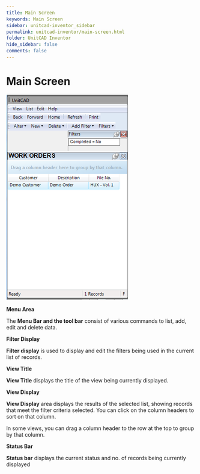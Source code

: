 ```yaml
---
title: Main Screen
keywords: Main Screen
sidebar: unitcad-inventor_sidebar
permalink: unitcad-inventor/main-screen.html
folder: UnitCAD Inventor
hide_sidebar: false
comments: false
---
```

# Main Screen

![](/images/unitcad-inven-gen-env-mainscreen.png)

**Menu Area**

The **Menu Bar and the tool bar** consist of various commands to list, add, edit and delete data.

**Filter Display**

**Filter display** is used to display and edit the filters being used in the current list of records.

**View Title**

**View Title** displays the title of the view being currently displayed.

**View Display**

**View Display** area displays the results of the selected list, showing records that meet the filter criteria selected. You can click on the column headers to sort on that column.



In some views, you can drag a column header to the row at the top to group by that column.

**Status Bar**

**Status bar** displays the current status and no. of records being currently displayed
